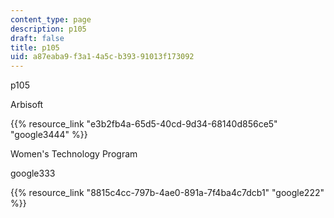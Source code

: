 ```yaml
---
content_type: page
description: p105
draft: false
title: p105
uid: a87eaba9-f3a1-4a5c-b393-91013f173092
---
```

p105

Arbisoft

{{% resource_link "e3b2fb4a-65d5-40cd-9d34-68140d856ce5" "google3444" %}}

Women's Technology Program

google333

{{% resource_link "8815c4cc-797b-4ae0-891a-7f4ba4c7dcb1" "google222" %}}